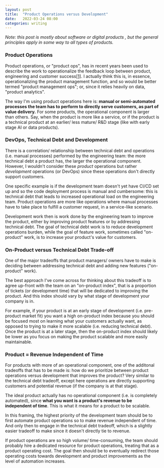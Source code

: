 ```yaml
---
layout: post
title:  "Product Operations versus Development"
date:   2022-03-24 08:00
categories: writing
---
```


*Note: this post is mostly about software or digital products , but the general principles apply in some way to all types of products.*

### Product Operations

Product operations, or "product ops", has in recent years been used to describe the work to operationalize the feedback loop between product, engineering and customer success[[1]](https://www.pendo.io/glossary/product-operations/). I actually think this is, in essence, operationalizing the product management function, and so would be better termed "product management ops"; or, since it relies heavily on data, "product analytics".

The way I'm using product operations here is: **manual or semi-automated processes the team has to perform to directly serve customers, as part of value delivery.** For some products, the operational component is larger than others. Say, when the product is more like a service, or if the product is a technical product at an earlier/ less mature/ R&D stage (like with early stage AI or data products).

### DevOps, Technical Debt and Development

There is a correlation/ relationship between technical debt and operations (i.e. manual processes) performed by the engineering team: the more technical debt a product has, the larger the operational component. However, I wouldn't consider these *product* operations but rather *development* operations (or DevOps) since these operations don't directly support customers.

One specific example is if the development team doesn't yet have CI/CD set up and so the code deployment process is manual and cumbersome: this is technical debt that leads to increased operational load on the engineering team. Product operations are more like operations where manual processes have to take place to fulfill a customer request, in a service-like scenario.

Development work then is work done by the engineering team to improve the product, either by improving product features or by addressing technical debt. The goal of technical debt work is to reduce development operations burden, while the goal of feature work, sometimes called "on-product" work, is to increase your product's value for customers.

### On-Product versus Technical Debt Trade-off

One of the major tradeoffs that product managers/ owners have to make is deciding between addressing technical debt and adding new features ("on-product" work).

The best approach I've come across for thinking about this tradeoff is to agree up-front with the team on an "on-product index", that is a proportion of tickets (or development time) that will be dedicated to improving the product. And this index should vary by what stage of development your company is in.

For example, if your product is at an early stage of development (i.e. pre-product market fit) you want a high on-product index because you should be focused most on learning what your customers actually want, as opposed to trying to make it more scalable (i.e. reducing technical debt). Once the product is at a later stage, then the on-product index should likely be lower as you focus on making the product scalable and more easily maintainable.

### Product = Revenue Independent of Time

For products with more of an operational component, one of the additonal tradeoffs that has to be made is: how do we prioritize between product operations versus development that improves the product? Very similar to the technical debt tradeoff, except here operations are directly supporting customers and potential revenue (if the company is at that stage).

The ideal product actually has no operational component (i.e. is completely automated), since **what you want is a product's revenue to be independent of time**. This is what it means for a product to be scalable.

In this framing, the highest priority of the development team should be to first automate product operations so to make revenue independent of time. And only then to engage in the technical debt tradeoff, which is a slightly easier tradeoff to make since it doesn't directly tie to revenue.

If product operations are so high volume/ time-consuming, the team should probably hire a dedicated resource for product operations, treating that as a product operating cost. The goal then should be to eventually redirect those operating costs towards development and product improvements as the level of automation increases.
